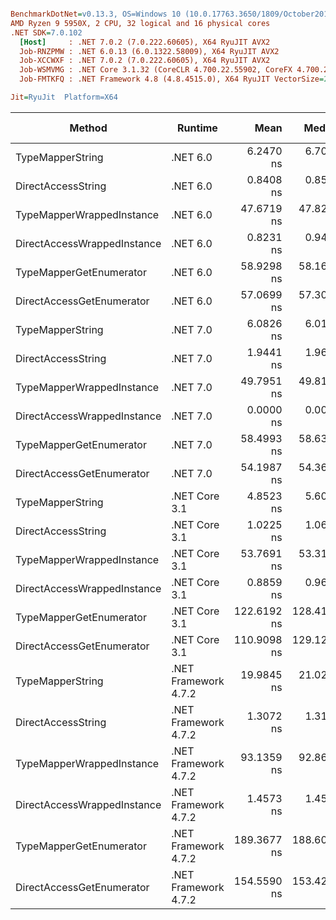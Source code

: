 ``` ini

BenchmarkDotNet=v0.13.3, OS=Windows 10 (10.0.17763.3650/1809/October2018Update/Redstone5), VM=Hyper-V
AMD Ryzen 9 5950X, 2 CPU, 32 logical and 16 physical cores
.NET SDK=7.0.102
  [Host]     : .NET 7.0.2 (7.0.222.60605), X64 RyuJIT AVX2
  Job-RNZPMW : .NET 6.0.13 (6.0.1322.58009), X64 RyuJIT AVX2
  Job-XCCWXF : .NET 7.0.2 (7.0.222.60605), X64 RyuJIT AVX2
  Job-WSMVMG : .NET Core 3.1.32 (CoreCLR 4.700.22.55902, CoreFX 4.700.22.56512), X64 RyuJIT AVX2
  Job-FMTKFQ : .NET Framework 4.8 (4.8.4515.0), X64 RyuJIT VectorSize=256

Jit=RyuJit  Platform=X64  

```
|                      Method |              Runtime |        Mean |      Median |   Ratio |   Gen0 | Allocated | Alloc Ratio |
|---------------------------- |--------------------- |------------:|------------:|--------:|-------:|----------:|------------:|
|            TypeMapperString |             .NET 6.0 |   6.2470 ns |   6.7059 ns |   4.490 |      - |         - |          NA |
|          DirectAccessString |             .NET 6.0 |   0.8408 ns |   0.8546 ns |   0.644 |      - |         - |          NA |
|   TypeMapperWrappedInstance |             .NET 6.0 |  47.6719 ns |  47.8245 ns |  37.579 | 0.0019 |      32 B |          NA |
| DirectAccessWrappedInstance |             .NET 6.0 |   0.8231 ns |   0.9489 ns |   0.558 |      - |         - |          NA |
|     TypeMapperGetEnumerator |             .NET 6.0 |  58.9298 ns |  58.1692 ns |  45.075 | 0.0019 |      32 B |          NA |
|   DirectAccessGetEnumerator |             .NET 6.0 |  57.0699 ns |  57.3033 ns |  43.611 | 0.0019 |      32 B |          NA |
|            TypeMapperString |             .NET 7.0 |   6.0826 ns |   6.0165 ns |   4.736 |      - |         - |          NA |
|          DirectAccessString |             .NET 7.0 |   1.9441 ns |   1.9613 ns |   1.488 |      - |         - |          NA |
|   TypeMapperWrappedInstance |             .NET 7.0 |  49.7951 ns |  49.8106 ns |  38.100 | 0.0019 |      32 B |          NA |
| DirectAccessWrappedInstance |             .NET 7.0 |   0.0000 ns |   0.0000 ns |   0.000 |      - |         - |          NA |
|     TypeMapperGetEnumerator |             .NET 7.0 |  58.4993 ns |  58.6383 ns |  45.139 | 0.0019 |      32 B |          NA |
|   DirectAccessGetEnumerator |             .NET 7.0 |  54.1987 ns |  54.3666 ns |  41.427 | 0.0019 |      32 B |          NA |
|            TypeMapperString |        .NET Core 3.1 |   4.8523 ns |   5.6020 ns |   4.332 |      - |         - |          NA |
|          DirectAccessString |        .NET Core 3.1 |   1.0225 ns |   1.0605 ns |   0.783 |      - |         - |          NA |
|   TypeMapperWrappedInstance |        .NET Core 3.1 |  53.7691 ns |  53.3171 ns |  41.303 | 0.0019 |      32 B |          NA |
| DirectAccessWrappedInstance |        .NET Core 3.1 |   0.8859 ns |   0.9685 ns |   0.627 |      - |         - |          NA |
|     TypeMapperGetEnumerator |        .NET Core 3.1 | 122.6192 ns | 128.4124 ns |  72.070 | 0.0019 |      32 B |          NA |
|   DirectAccessGetEnumerator |        .NET Core 3.1 | 110.9098 ns | 129.1229 ns |  76.334 | 0.0019 |      32 B |          NA |
|            TypeMapperString | .NET Framework 4.7.2 |  19.9845 ns |  21.0273 ns |  16.126 |      - |         - |          NA |
|          DirectAccessString | .NET Framework 4.7.2 |   1.3072 ns |   1.3155 ns |   1.000 |      - |         - |          NA |
|   TypeMapperWrappedInstance | .NET Framework 4.7.2 |  93.1359 ns |  92.8601 ns |  71.266 | 0.0050 |      32 B |          NA |
| DirectAccessWrappedInstance | .NET Framework 4.7.2 |   1.4573 ns |   1.4587 ns |   1.116 |      - |         - |          NA |
|     TypeMapperGetEnumerator | .NET Framework 4.7.2 | 189.3677 ns | 188.6090 ns | 144.895 | 0.0088 |      56 B |          NA |
|   DirectAccessGetEnumerator | .NET Framework 4.7.2 | 154.5590 ns | 153.4264 ns | 118.268 | 0.0088 |      56 B |          NA |
